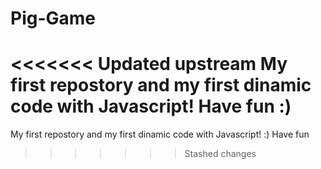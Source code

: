 # Pig-Game
<<<<<<< Updated upstream
My first repostory and my first dinamic code with Javascript!  Have fun :)
=======
My first repostory and my first dinamic code with Javascript! :) Have fun 
>>>>>>> Stashed changes
